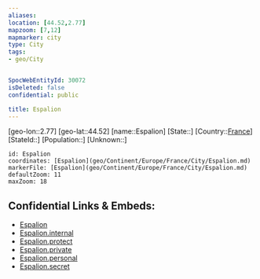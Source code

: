 ```yaml
---
aliases: 
location: [44.52,2.77]
mapzoom: [7,12] 
mapmarker: city 
type: City
tags:
- geo/City


SpocWebEntityId: 30072
isDeleted: false
confidential: public

title: Espalion
---
```

[geo-lon::2.77]
[geo-lat::44.52]
[name::Espalion]
[State::]
[Country::[France](geo/Continent/Europe/France.md)]
[StateId::]
[Population::]
[Unknown::]


```leaflet
id: Espalion
coordinates: [Espalion](geo/Continent/Europe/France/City/Espalion.md)
markerFile: [Espalion](geo/Continent/Europe/France/City/Espalion.md)
defaultZoom: 11 
maxZoom: 18
```


## Confidential Links & Embeds: 
- [Espalion](../../../../../../_public/geo/Continent/Europe/France/City/Espalion.md) 
- [Espalion.internal](../../../../../../_internal/geo/Continent/Europe/France/City/Espalion.internal.md) 
- [Espalion.protect](../../../../../../_protect/geo/Continent/Europe/France/City/Espalion.protect.md) 
- [Espalion.private](../../../../../../_private/geo/Continent/Europe/France/City/Espalion.private.md) 
- [Espalion.personal](../../../../../../_personal/geo/Continent/Europe/France/City/Espalion.personal.md) 
- [Espalion.secret](../../../../../../_secret/geo/Continent/Europe/France/City/Espalion.secret.md) 
